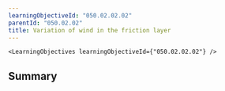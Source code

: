 ```yaml
---
learningObjectiveId: "050.02.02.02"
parentId: "050.02.02"
title: Variation of wind in the friction layer
---
```


```tsx eval
<LearningObjectives learningObjectiveId={"050.02.02.02"} />
```

## Summary

